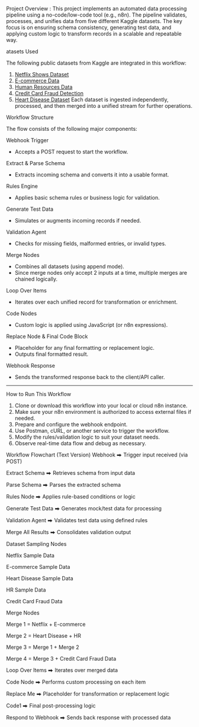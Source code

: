 Project Overview :
This project implements an automated data processing pipeline using a no-code/low-code tool (e.g., n8n). The pipeline validates, processes, and unifies data from five different Kaggle datasets. The key focus is on ensuring schema consistency, generating test data, and applying custom logic to transform records in a scalable and repeatable way.

atasets Used

The following public datasets from Kaggle are integrated in this workflow:

1. [Netflix Shows Dataset](https://www.kaggle.com/datasets/shivamb/netflix-shows)
2. [E-commerce Data](https://www.kaggle.com/datasets/carrie1/ecommerce-data)
3. [Human Resources Data](https://www.kaggle.com/datasets/rhuebner/human-resources-data-set)
4. [Credit Card Fraud Detection](https://www.kaggle.com/datasets/mlg-ulb/creditcardfraud)
5. [Heart Disease Dataset](https://www.kaggle.com/datasets/johnsmith88/heart-disease-dataset)
Each dataset is ingested independently, processed, and then merged into a unified stream for further operations.


Workflow Structure

The flow consists of the following major components:

Webhook Trigger
- Accepts a POST request to start the workflow.

Extract & Parse Schema
- Extracts incoming schema and converts it into a usable format.

Rules Engine
- Applies basic schema rules or business logic for validation.

Generate Test Data
- Simulates or augments incoming records if needed.

Validation Agent
- Checks for missing fields, malformed entries, or invalid types.

Merge Nodes
- Combines all datasets (using append mode).
- Since merge nodes only accept 2 inputs at a time, multiple merges are chained logically.

Loop Over Items
- Iterates over each unified record for transformation or enrichment.

Code Nodes
- Custom logic is applied using JavaScript (or n8n expressions).

Replace Node & Final Code Block
- Placeholder for any final formatting or replacement logic.
- Outputs final formatted result.

 Webhook Response
- Sends the transformed response back to the client/API caller.

---



 How to Run This Workflow

1. Clone or download this workflow into your local or cloud n8n instance.
2. Make sure your n8n environment is authorized to access external files if needed.
3. Prepare and configure the webhook endpoint.
4. Use Postman, cURL, or another service to trigger the workflow.
5. Modify the rules/validation logic to suit your dataset needs.
6. Observe real-time data flow and debug as necessary.



Workflow Flowchart (Text Version)
Webhook
⮕ Trigger input received (via POST)

Extract Schema
⮕ Retrieves schema from input data

Parse Schema
⮕ Parses the extracted schema

Rules Node
⮕ Applies rule-based conditions or logic

Generate Test Data
⮕ Generates mock/test data for processing

Validation Agent
⮕ Validates test data using defined rules

Merge All Results
⮕ Consolidates validation output

Dataset Sampling Nodes

Netflix Sample Data

E-commerce Sample Data

Heart Disease Sample Data

HR Sample Data

Credit Card Fraud Data

Merge Nodes

Merge 1 = Netflix + E-commerce

Merge 2 = Heart Disease + HR

Merge 3 = Merge 1 + Merge 2

Merge 4 = Merge 3 + Credit Card Fraud Data

Loop Over Items
⮕ Iterates over merged data

Code Node
⮕ Performs custom processing on each item

Replace Me
⮕ Placeholder for transformation or replacement logic

Code1
⮕ Final post-processing logic

Respond to Webhook
⮕ Sends back response with processed data




